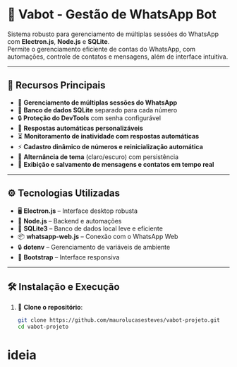 # 🤖 Vabot - Gestão de WhatsApp Bot

Sistema robusto para gerenciamento de múltiplas sessões do WhatsApp com **Electron.js**, **Node.js** e **SQLite**.  
Permite o gerenciamento eficiente de contas do WhatsApp, com automações, controle de contatos e mensagens, além de interface intuitiva.

---

## 🚀 **Recursos Principais**

- 📱 **Gerenciamento de múltiplas sessões do WhatsApp**  
- 💾 **Banco de dados SQLite** separado para cada número  
- 🔒 **Proteção do DevTools** com senha configurável  
- 🔄 **Respostas automáticas personalizáveis**  
- ⏳ **Monitoramento de inatividade com respostas automáticas**  
- ⚡ **Cadastro dinâmico de números e reinicialização automática**  
- 🌙 **Alternância de tema** (claro/escuro) com persistência  
- 💬 **Exibição e salvamento de mensagens e contatos em tempo real**  

---

## ⚙ **Tecnologias Utilizadas**

- 🖥 **Electron.js** – Interface desktop robusta  
- 🌿 **Node.js** – Backend e automações  
- 💾 **SQLite3** – Banco de dados local leve e eficiente  
- 📦 **whatsapp-web.js** – Conexão com o WhatsApp Web  
- 🔒 **dotenv** – Gerenciamento de variáveis de ambiente  
- 📜 **Bootstrap** – Interface responsiva  

---

## 🛠 **Instalação e Execução**

1. 📂 **Clone o repositório**:
   ```bash
   git clone https://github.com/maurolucasesteves/vabot-projeto.git
   cd vabot-projeto
# ideia
